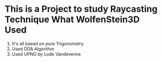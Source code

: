 # This is a Project to study Raycasting Technique What WolfenStein3D Used
1. It's all based on pure Trigonometry
2. Used DDA Algorithm
3. Used UPNG by Lode Vandevenne
